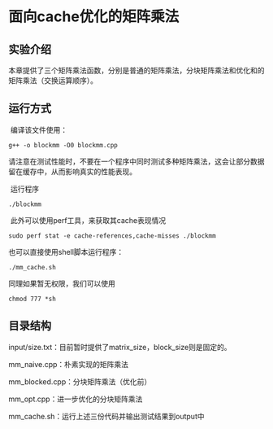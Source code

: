 # 面向cache优化的矩阵乘法
## 实验介绍


​	本章提供了三个矩阵乘法函数，分别是普通的矩阵乘法，分块矩阵乘法和优化和的矩阵乘法（交换运算顺序）。
## 运行方式
​	编译该文件使用：

```
g++ -o blockmm -O0 blockmm.cpp
```

​	请注意在测试性能时，不要在一个程序中同时测试多种矩阵乘法，这会让部分数据留在缓存中，从而影响真实的性能表现。

​	运行程序

```
./blockmm
```

​	此外可以使用perf工具，来获取其cache表现情况

```
sudo perf stat -e cache-references,cache-misses ./blockmm
```

也可以直接使用shell脚本运行程序：
```
./mm_cache.sh
```
同理如果暂无权限，我们可以使用
```
chmod 777 *sh
```

## 目录结构

input/size.txt：目前暂时提供了matrix_size，block_size则是固定的。

mm_naive.cpp：朴素实现的矩阵乘法

mm_blocked.cpp：分块矩阵乘法（优化前）

mm_opt.cpp：进一步优化的分块矩阵乘法

mm_cache.sh：运行上述三份代码并输出测试结果到output中
